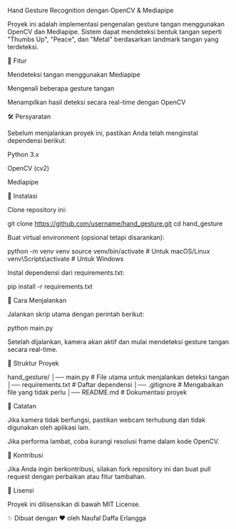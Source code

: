 Hand Gesture Recognition dengan OpenCV & Mediapipe

Proyek ini adalah implementasi pengenalan gesture tangan menggunakan OpenCV dan Mediapipe. Sistem dapat mendeteksi bentuk tangan seperti "Thumbs Up", "Peace", dan "Metal" berdasarkan landmark tangan yang terdeteksi.

📌 Fitur

Mendeteksi tangan menggunakan Mediapipe

Mengenali beberapa gesture tangan

Menampilkan hasil deteksi secara real-time dengan OpenCV

🛠️ Persyaratan

Sebelum menjalankan proyek ini, pastikan Anda telah menginstal dependensi berikut:

Python 3.x

OpenCV (cv2)

Mediapipe

🚀 Instalasi

Clone repository ini:

git clone https://github.com/username/hand_gesture.git
cd hand_gesture

Buat virtual environment (opsional tetapi disarankan):

python -m venv venv
source venv/bin/activate  # Untuk macOS/Linux
venv\Scripts\activate     # Untuk Windows

Instal dependensi dari requirements.txt:

pip install -r requirements.txt

🎯 Cara Menjalankan

Jalankan skrip utama dengan perintah berikut:

python main.py

Setelah dijalankan, kamera akan aktif dan mulai mendeteksi gesture tangan secara real-time.

📂 Struktur Proyek

hand_gesture/
│── main.py             # File utama untuk menjalankan deteksi tangan
│── requirements.txt    # Daftar dependensi
│── .gitignore          # Mengabaikan file yang tidak perlu
│── README.md           # Dokumentasi proyek

📝 Catatan

Jika kamera tidak berfungsi, pastikan webcam terhubung dan tidak digunakan oleh aplikasi lain.

Jika performa lambat, coba kurangi resolusi frame dalam kode OpenCV.

🤝 Kontribusi

Jika Anda ingin berkontribusi, silakan fork repository ini dan buat pull request dengan perbaikan atau fitur tambahan.

📜 Lisensi

Proyek ini dilisensikan di bawah MIT License.

✨ Dibuat dengan ❤️ oleh Naufal Daffa Erlangga
